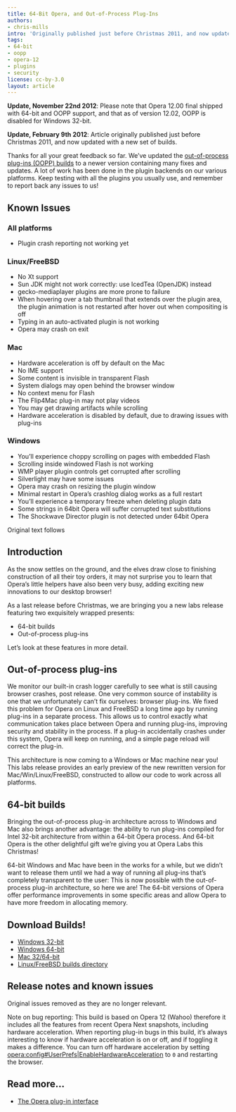 ```yaml
---
title: 64-Bit Opera, and Out-of-Process Plug-Ins
authors:
- chris-mills
intro: 'Originally published just before Christmas 2011, and now updated with a new set of builds on February 9th 2012, Opera is proud to present a new labs release featuring 64-bit builds and out-of-process plug-ins.'
tags:
- 64-bit
- oopp
- opera-12
- plugins
- security
license: cc-by-3.0
layout: article
---
```


**Update, November 22nd 2012**: Please note that Opera 12.00 final shipped with 64-bit and OOPP support, and that as of version 12.02, OOPP is disabled for Windows 32-bit.

**Update, February 9th 2012**: Article originally published just before Christmas 2011, and now updated with a new set of builds.

Thanks for all your great feedback so far. We’ve updated the [out-of-process plug-ins (OOPP) builds](#builds) to a newer version containing many fixes and updates. A lot of work has been done in the plugin backends on our various platforms. Keep testing with all the plugins you usually use, and remember to report back any issues to us!

## Known Issues

### All platforms

- Plugin crash reporting not working yet

### Linux/FreeBSD

- No Xt support
- Sun JDK might not work correctly: use IcedTea (OpenJDK) instead
- gecko-mediaplayer plugins are more prone to failure
- When hovering over a tab thumbnail that extends over the plugin area, the plugin animation is not restarted after hover out when compositing is off
- Typing in an auto-activated plugin is not working
- Opera may crash on exit

### Mac

- Hardware acceleration is off by default on the Mac
- No IME support
- Some content is invisible in transparent Flash
- System dialogs may open behind the browser window
- No context menu for Flash
- The Flip4Mac plug-in may not play videos
- You may get drawing artifacts while scrolling
- Hardware acceleration is disabled by default, due to drawing issues with plug-ins

### Windows

- You’ll experience choppy scrolling on pages with embedded Flash
- Scrolling inside windowed Flash is not working
- WMP player plugin controls get corrupted after scrolling
- Silverlight may have some issues
- Opera may crash on resizing the plugin window
- Minimal restart in Opera’s crashlog dialog works as a full restart
- You’ll experience a temporary freeze when deleting plugin data
- Some strings in 64bit Opera will suffer corrupted text substitutions
- The Shockwave Director plugin is not detected under 64bit Opera

Original text follows

## Introduction

As the snow settles on the ground, and the elves draw close to finishing construction of all their toy orders, it may not surprise you to learn that Opera’s little helpers have also been very busy, adding exciting new innovations to our desktop browser!

As a last release before Christmas, we are bringing you a new labs release featuring two exquisitely wrapped presents:

- 64-bit builds
- Out-of-process plug-ins

Let’s look at these features in more detail.

## Out-of-process plug-ins

We monitor our built-in crash logger carefully to see what is still causing browser crashes, post release. One very common source of instability is one that we unfortunately can’t fix ourselves: browser plug-ins. We fixed this problem for Opera on Linux and FreeBSD a long time ago by running plug-ins in a separate process. This allows us to control exactly what communication takes place between Opera and running plug-ins, improving security and stability in the process. If a plug-in accidentally crashes under this system, Opera will keep on running, and a simple page reload will correct the plug-in.

This architecture is now coming to a Windows or Mac machine near you! This labs release provides an early preview of the new rewritten version for Mac/Win/Linux/FreeBSD, constructed to allow our code to work across all platforms.

## 64-bit builds

Bringing the out-of-process plug-in architecture across to Windows and Mac also brings another advantage: the ability to run plug-ins compiled for Intel 32-bit architecture from within a 64-bit Opera process. And 64-bit Opera is the other delightful gift we’re giving you at Opera Labs this Christmas!

64-bit Windows and Mac have been in the works for a while, but we didn’t want to release them until we had a way of running all plug-ins that’s completely transparent to the user: This is now possible with the out-of-process plug-in architecture, so here we are! The 64-bit versions of Opera offer performance improvements in some specific areas and allow Opera to have more freedom in allocating memory.

## Download Builds!

- [Windows 32-bit][2]
- [Windows 64-bit][3]
- [Mac 32/64-bit][4]
- [Linux/FreeBSD builds directory][5]

[2]: http://snapshot.opera.com/labs/OOPP/Opera-Labs-OOPP-12.00-1293.i386.exe
[3]: http://snapshot.opera.com/labs/OOPP/Opera-Labs-OOPP-12.00-1293.x64.exe
[4]: http://snapshot.opera.com/labs/OOPP/Opera-Labs-OOPP-12.00-1293.dmg
[5]: http://snapshot.opera.com/labs/OOPP/Linux-FreeBSD/

## Release notes and known issues

Original issues removed as they are no longer relevant.

Note on bug reporting: This build is based on Opera 12 (Wahoo) therefore it includes all the features from recent Opera Next snapshots, including hardware acceleration. When reporting plug-in bugs in this build, it’s always interesting to know if hardware acceleration is on or off, and if toggling it makes a difference. You can turn off hardware acceleration by setting [opera:config#UserPrefs|EnableHardwareAcceleration][6] to `0` and restarting the browser.

[6]: opera:config#UserPrefs|EnableHardwareAcceleration

## Read more…

- [The Opera plug-in interface][7]

[7]: /articles/the-opera-plug-in-interface/
